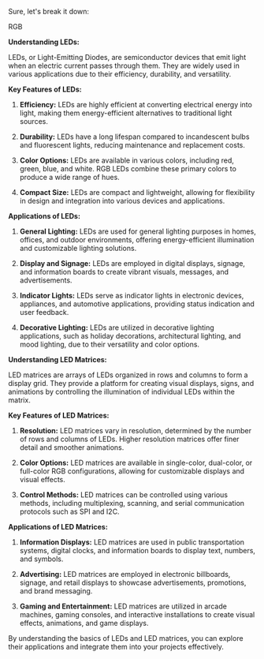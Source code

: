 Sure, let's break it down:

RGB



**Understanding LEDs:**

LEDs, or Light-Emitting Diodes, are semiconductor devices that emit light when an electric current passes through them. They are widely used in various applications due to their efficiency, durability, and versatility.

**Key Features of LEDs:**

1. **Efficiency:** LEDs are highly efficient at converting electrical energy into light, making them energy-efficient alternatives to traditional light sources.

2. **Durability:** LEDs have a long lifespan compared to incandescent bulbs and fluorescent lights, reducing maintenance and replacement costs.

3. **Color Options:** LEDs are available in various colors, including red, green, blue, and white. RGB LEDs combine these primary colors to produce a wide range of hues.

4. **Compact Size:** LEDs are compact and lightweight, allowing for flexibility in design and integration into various devices and applications.

**Applications of LEDs:**

1. **General Lighting:** LEDs are used for general lighting purposes in homes, offices, and outdoor environments, offering energy-efficient illumination and customizable lighting solutions.

2. **Display and Signage:** LEDs are employed in digital displays, signage, and information boards to create vibrant visuals, messages, and advertisements.

3. **Indicator Lights:** LEDs serve as indicator lights in electronic devices, appliances, and automotive applications, providing status indication and user feedback.

4. **Decorative Lighting:** LEDs are utilized in decorative lighting applications, such as holiday decorations, architectural lighting, and mood lighting, due to their versatility and color options.

**Understanding LED Matrices:**

LED matrices are arrays of LEDs organized in rows and columns to form a display grid. They provide a platform for creating visual displays, signs, and animations by controlling the illumination of individual LEDs within the matrix.

**Key Features of LED Matrices:**

1. **Resolution:** LED matrices vary in resolution, determined by the number of rows and columns of LEDs. Higher resolution matrices offer finer detail and smoother animations.

2. **Color Options:** LED matrices are available in single-color, dual-color, or full-color RGB configurations, allowing for customizable displays and visual effects.

3. **Control Methods:** LED matrices can be controlled using various methods, including multiplexing, scanning, and serial communication protocols such as SPI and I2C.

**Applications of LED Matrices:**

1. **Information Displays:** LED matrices are used in public transportation systems, digital clocks, and information boards to display text, numbers, and symbols.

2. **Advertising:** LED matrices are employed in electronic billboards, signage, and retail displays to showcase advertisements, promotions, and brand messaging.

3. **Gaming and Entertainment:** LED matrices are utilized in arcade machines, gaming consoles, and interactive installations to create visual effects, animations, and game displays.

By understanding the basics of LEDs and LED matrices, you can explore their applications and integrate them into your projects effectively.